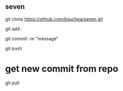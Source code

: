 ## seven

git clone https://github.com/bsuchea/seven.git

git add .

git commit -m "message"

git push



# get new commit from repo
git pull
